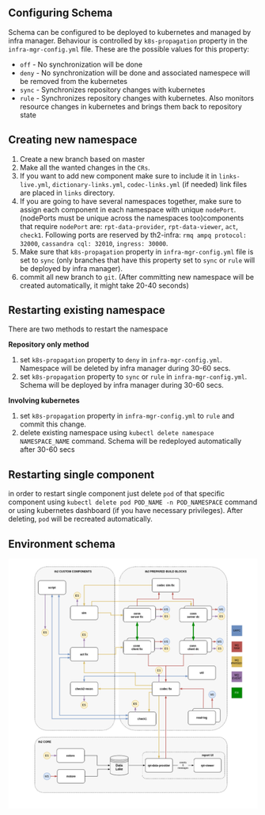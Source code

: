 ## Configuring Schema ##

Schema can be configured to be deployed to kubernetes and managed by infra manager.
Behaviour is controlled by `k8s-propagation` property in the `infra-mgr-config.yml` file.
These are the possible values for this property:

- `off`  - No synchronization will be done
- `deny` - No synchronization will be done and associated namespece will be removed from the kubernetes
- `sync` - Synchronizes repository changes with kubernetes
- `rule` - Synchronizes repository changes with kubernetes. Also monitors resource changes in kubernetes and 
         brings them back to repository state
  


## Creating new namespace
1) Create a new branch based on master
2) Make all the wanted changes in the `CRs`.
3) If you want to add new component make sure to include it in `links-live.yml`, `dictionary-links.yml`, `codec-links.yml` (if needed) link files are placed in `links` directory.
4) If you are going to have several namespaces together, make sure to assign each component in each namespace with unique `nodePort`. (nodePorts must be unique across the namespaces too)components that require `nodePort` are: `rpt-data-provider`, `rpt-data-viewer`, `act`, `check1`. Following ports are reserved by th2-infra: `rmq ampq protocol: 32000`, `cassandra cql: 32010`, `ingress: 30000`.
5) Make sure that `k8s-propagation` property in `infra-mgr-config.yml` file is set to `sync` (only branches that have this property set to `sync` or `rule` will be deployed by infra manager).
6) commit all new branch to `git`. (After committing new namespace will be created automatically, it might take 20-40 seconds)

## Restarting existing namespace
There are two methods to restart the namespace

**Repository only method**
1) set `k8s-propagation` property to `deny` in `infra-mgr-config.yml`. Namespace will be deleted by infra manager during 30-60 secs.
2) set `k8s-propagation` property to `sync` or `rule` in `infra-mgr-config.yml`. Schema will be deployed by infra manager during 30-60 secs.

**Involving kubernetes**
1) set `k8s-propagation` property in `infra-mgr-config.yml` to `rule` and commit this change.
2) delete existing namespace using `kubectl delete namespace NAMESPACE_NAME` command. Schema will be redeployed automatically after 30-60 secs

## Restarting single component
in order to restart single component just delete `pod` of that specific component using `kubectl delete pod POD_NAME -n POD_NAMESPACE` command or using kubernetes dashboard (if you have necessary privileges). After deleting, `pod` will be recreated automatically.  

## Environment schema
![alt text](schema.png)